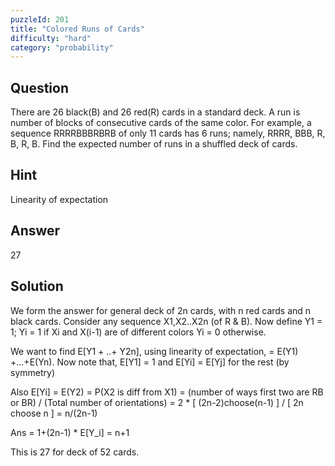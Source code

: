 ```yaml
---
puzzleId: 201
title: "Colored Runs of Cards"
difficulty: "hard"
category: "probability"
---
```


## Question
There are 26 black(B) and 26 red(R) cards in a standard deck. A run is number of blocks of consecutive cards of the same color. For example, a sequence RRRRBBBRBRB of only 11 cards has 6 runs; namely, RRRR, BBB, R, B, R, B. Find the expected number of runs in a shuffled deck of cards.


## Hint
Linearity of expectation

## Answer
27

## Solution
We form the answer for general deck of 2n cards, with n red cards and n black cards. Consider any sequence X1,X2..X2n (of R & B). Now define  Y1 = 1;
Yi = 1 if Xi and X(i-1) are of different colors
Yi = 0 otherwise.

We want to find E[Y1 + ..+ Y2n], using linearity of expectation, = E(Y1) +...+E(Yn). Now note that, E[Y1] = 1 and E[Yi] = E[Yj] for the rest (by symmetry)

Also E[Yi] = E(Y2) = P(X2 is diff from X1) =  (number of ways first two are RB or BR) / (Total number of orientations) = 2 * [ (2n-2)choose(n-1) ] / [ 2n choose n ] = n/(2n-1)

Ans = 1+(2n-1) * E[Y_i] = n+1 

This is 27 for deck of 52 cards.
